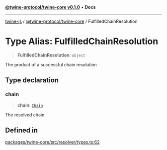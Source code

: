 [**@twine-protocol/twine-core v0.1.0**](../index.md) • **Docs**

***

[twine-js](../../../index.md) / [@twine-protocol/twine-core](../index.md) / FulfilledChainResolution

# Type Alias: FulfilledChainResolution

> **FulfilledChainResolution**: `object`

The product of a successful chain resolution

## Type declaration

### chain

> **chain**: [`Chain`](Chain.md)

The resolved chain

## Defined in

[packages/twine-core/src/resolver/types.ts:62](https://github.com/twine-protocol/twine-js/blob/fb5041c7a2da4a796f653066248604ca1c5dccc6/packages/twine-core/src/resolver/types.ts#L62)
